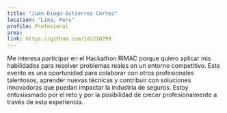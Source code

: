 ```yaml
---
title: "Juan Diego Gutierrez Cortez"
location: "Lima, Peru"
profile: Profesional
area: 
link: https://github.com/1di210299
---
```


Me interesa participar en el Hackathon RIMAC porque quiero aplicar mis habilidades para resolver problemas reales en un entorno competitivo. Este evento es una oportunidad para colaborar con otros profesionales talentosos, aprender nuevas técnicas y contribuir con soluciones innovadoras que puedan impactar la industria de seguros. Estoy entusiasmado por el reto y por la posibilidad de crecer profesionalmente a través de esta experiencia.
